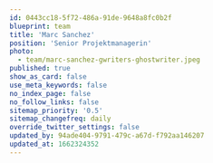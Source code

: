 ```yaml
---
id: 0443cc18-5f72-486a-91de-9648a8fc0b2f
blueprint: team
title: 'Marc Sanchez'
position: 'Senior Projektmanagerin'
photo:
  - team/marc-sanchez-gwriters-ghostwriter.jpeg
published: true
show_as_card: false
use_meta_keywords: false
no_index_page: false
no_follow_links: false
sitemap_priority: '0.5'
sitemap_changefreq: daily
override_twitter_settings: false
updated_by: 94ade404-9791-479c-a67d-f792aa146207
updated_at: 1662324352
---
```

